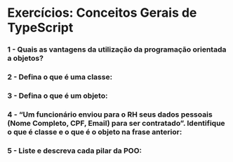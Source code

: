 # Exercícios: Conceitos Gerais de TypeScript

### 1 - Quais as vantagens da utilização da programação orientada a objetos?

### 2 - Defina o que é uma classe:

### 3 - Defina o que é um objeto:

### 4 - “Um funcionário enviou para o RH seus dados pessoais (Nome Completo, CPF, Email) para ser contratado”. Identifique o que é classe e o que é o objeto na frase anterior:

### 5 - Liste e descreva cada pilar da POO: